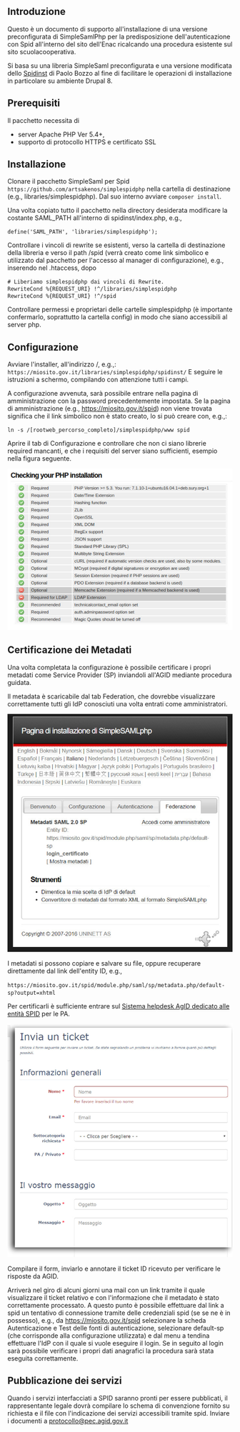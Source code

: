 Introduzione
------------
Questo è un documento di supporto all'installazione di una versione preconfigurata di SimpleSamlPhp per la predisposizione dell'autenticazione con Spid all'interno del sito dell'Enac ricalcando una procedura esistente sul sito scuolacooperativa.

Si basa su una libreria SimpleSaml preconfigurata e una versione modificata dello [Spidinst](https://github.com/retepasw/spidinst) di Paolo Bozzo al fine di facilitare le operazioni di installazione in particolare su ambiente Drupal 8.


Prerequisiti
------------
Il pacchetto necessita di
* server Apache PHP Ver 5.4+, 
* supporto di protocollo HTTPS e certificato SSL


Installazione
-------------
Clonare il pacchetto SimpleSaml per Spid
`https://github.com/artsakenos/simplespidphp`
nella cartella di destinazione (e.g., libraries/simplespidphp).
Dal suo interno avviare `composer install`.

Una volta copiato tutto il pacchetto nella directory desiderata modificare la costante SAML_PATH all'interno di spidinst/index.php, e.g.,
```
define('SAML_PATH', 'libraries/simplespidphp');
```

Controllare i vincoli di rewrite se esistenti, verso la cartella di destinazione della libreria e verso il path /spid (verrà creato come link simbolico e utilizzato dal pacchetto per l'accesso al manager di configurazione), e.g., inserendo nel .htaccess, dopo 
```
# Liberiamo simplespidphp dai vincoli di Rewrite. 
RewriteCond %{REQUEST_URI} !^/libraries/simplespidphp
RewriteCond %{REQUEST_URI} !^/spid
```

Controllare permessi e proprietari delle cartelle simplespidphp (è importante confermarlo, soprattutto la cartella config) in modo che siano accessibili al server php.


Configurazione
--------------
Avviare l'installer, all'indirizzo <sito>/<percorso librerie>, e.g.,: `https://miosito.gov.it/libraries/simplespidphp/spidinst/`
E seguire le istruzioni a schermo, compilando  con attenzione tutti i campi.

A configurazione avvenuta, sarà possibile entrare nella pagina di amministrazione con la password precedentemente impostata.
Se la pagina di amministrazione (e.g., https://miosito.gov.it/spid) non viene trovata significa che il link simbolico non è stato creato, lo si può creare con, e.g.,:
```
ln -s /[rootweb_percorso_completo]/simplespidphp/www spid 
```
Aprire il tab di Configurazione e controllare che non ci siano librerie required mancanti, e che i requisiti del server siano sufficienti, esempio nella figura seguente.

![Check Configurazione PHP](https://github.com/artsakenos/simplespidphp/blob/master/docs-ssp/img02_CheckPhp.jpg "Check Configurazione PHP")

Certificazione dei Metadati
---------------------------
Una volta completata la configurazione è possibile certificare i propri metadati come Service Provider (SP) inviandoli all'AGID mediante procedura guidata. 

Il metadata è scaricabile dal tab Federation, che dovrebbe visualizzare correttamente tutti gli IdP conosciuti una volta entrati come amministratori.

![Recupero Metadati](https://github.com/artsakenos/simplespidphp/blob/master/docs-ssp/img03_metadati.jpg "Recupero Metadati")

I metadati si possono copiare e salvare su file, oppure recuperare direttamente dal link dell'entity ID, e.g.,  

`
https://miosito.gov.it/spid/module.php/saml/sp/metadata.php/default-sp?output=xhtml
`

Per certificarli è sufficiente entrare sul [Sistema helpdesk AgID dedicato alle entità SPID](https://helpdesk.spid.gov.it/index.php?a=add&category=4) per le PA.

![Alt Modulo di Certificazione](https://github.com/artsakenos/simplespidphp/blob/master/docs-ssp/img01_inviaticket.jpg "Modulo di certificazione")

Compilare il form, inviarlo e annotare il ticket ID ricevuto per verificare le risposte da AGID.

Arriverà nel giro di alcuni giorni una mail con un link tramite il quale visualizzare il ticket relativo e con l'informazione che il metadato è stato correttamente processato.
A questo punto è possibile effettuare dal link a spid un tentativo di connessione tramite delle credenziali spid (se se ne è in possesso),
e.g., da https://miosito.gov.it/spid
selezionare la scheda Autenticazione e Test delle fonti di autenticazione,
selezionare default-sp (che corrisponde alla configurazione utilizzata)
e dal menu a tendina effettuare l'IdP con il quale si vuole eseguire il login.
Se in seguito al login sarà possibile verificare i propri dati anagrafici la procedura sarà stata eseguita correttamente.

Pubblicazione dei servizi
-------------------------
Quando i servizi interfacciati a SPID saranno pronti per essere pubblicati, il rappresentante legale dovrà compilare lo schema di convenzione fornito su richiesta e il file con l'indicazione dei servizi accessibili tramite spid.
Inviare i documenti a protocollo@pec.agid.gov.it

